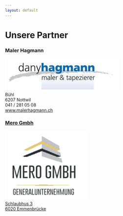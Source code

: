 ```yaml
---
layout: default
---
```


# Unsere Partner


### Maler Hagmann
<img src="img/logo_hagmann.jpg" alt="Maler Hagmann" />
<br />Bühl
<br />6207 Nottwil
<br />041 / 281 05 08
<br /><a href = "http://www.malerhagmann.ch" >www.malerhagmann.ch




### Mero Gmbh
<img src="img/logo_mero.png" alt="Mero GmbH Generalunternehmung" />
<br />Schlaubhus 3
<br />6020 Emmenbrücke	